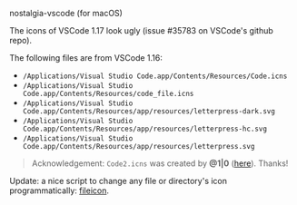 nostalgia-vscode (for macOS)

The icons of VSCode 1.17 look ugly (issue #35783 on VSCode's github repo).

The following files are from VSCode 1.16:

- `/Applications/Visual Studio Code.app/Contents/Resources/Code.icns`
- `/Applications/Visual Studio Code.app/Contents/Resources/code_file.icns`
- `/Applications/Visual Studio Code.app/Contents/Resources/app/resources/letterpress-dark.svg`
- `/Applications/Visual Studio Code.app/Contents/Resources/app/resources/letterpress-hc.svg`
- `/Applications/Visual Studio Code.app/Contents/Resources/app/resources/letterpress.svg`

> Acknowledgement: `Code2.icns` was created by **@1|0** ([here](https://github.com/1l0/logo/tree/master/vscode)). Thanks!

Update: a nice script to change any file or directory's icon programmatically: [fileicon](https://github.com/mklement0/fileicon).
